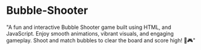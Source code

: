 # Bubble-Shooter
"A fun and interactive Bubble Shooter game built using HTML, and JavaScript. Enjoy smooth animations, vibrant visuals, and engaging gameplay. Shoot and match bubbles to clear the board and score high! 🚀🎮"
